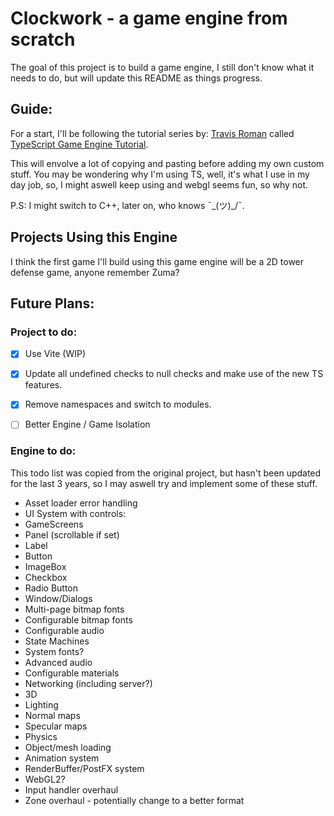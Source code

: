 # Clockwork - a game engine from scratch

The goal of this project is to build a game engine, I still don't know what it needs to do, but will update this README as things progress.  
 

## Guide:
For a start, I'll be following the tutorial series by: [Travis Roman](https://github.com/travisvroman) called [TypeScript Game Engine Tutorial](https://www.youtube.com/playlist?list=PLv8Ddw9K0JPiTHLMQw31Yh4qyTAcHRnJx).

This will envolve a lot of copying and pasting before adding my own custom stuff. You may be wondering why I'm using TS, well, it's what I use in my day job, so, I might aswell keep using and webgl seems fun, so why not.
  
P.S: I might switch to C++, later on, who knows ¯\_(ツ)_/¯.

  

## Projects Using this Engine

I think the first game I'll build using this game engine will be a 2D tower defense game, anyone remember Zuma?

  

## Future Plans:


### Project to do:

- [x] Use Vite (WIP)
- [x] Update all undefined checks to null checks and make use of the new TS features.
- [x] Remove namespaces and switch to modules.
- [ ] Better Engine / Game Isolation
  

### Engine to do:

This todo list was copied from the original project, but hasn't been updated for the last 3 years, so I may aswell try and implement some of these stuff.

  
- Asset loader error handling
- UI System with controls:
 - GameScreens
 - Panel (scrollable if set)
 - Label
 - Button
 - ImageBox
 - Checkbox
 - Radio Button
 - Window/Dialogs
- Multi-page bitmap fonts
- Configurable bitmap fonts
- Configurable audio
- State Machines
- System fonts?
- Advanced audio
- Configurable materials
- Networking (including server?)
- 3D
 - Lighting
 - Normal maps
 - Specular maps
 - Physics
 - Object/mesh loading
 - Animation system
- RenderBuffer/PostFX system
- WebGL2?
- Input handler overhaul
- Zone overhaul - potentially change to a better format